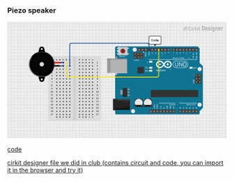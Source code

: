 ### Piezo speaker

![image](Piezo.png)

[code](Piezo.ino)

[cirkit designer file we did in club (contains circuit and code, you can import it in the browser and try it)](Piezo.ckt)
